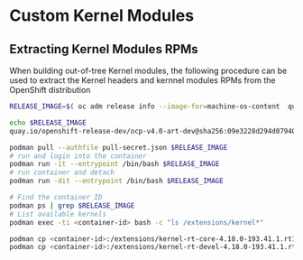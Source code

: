 # Custom Kernel Modules

## Extracting Kernel Modules RPMs

When building out-of-tree Kernel modules, the following procedure can be used to extract the Kernel headers and kernnel modules RPMs from the OpenShift distribution

```bash
RELEASE_IMAGE=$( oc adm release info --image-for=machine-os-content  quay.io/openshift-release-dev/ocp-release:4.6.16-x86_64 )

echo $RELEASE_IMAGE
quay.io/openshift-release-dev/ocp-v4.0-art-dev@sha256:09e3228d294d07940efebc06301179cf376f50ca16efe21ba0e343ab12ffa131

podman pull --authfile pull-secret.json $RELEASE_IMAGE
# run and login into the container
podman run -it --entrypoint /bin/bash $RELEASE_IMAGE
# run container and detach
podman run -dit --entrypoint /bin/bash $RELEASE_IMAGE

# Find the container ID
podman ps | grep $RELEASE_IMAGE
# List available kernels 
podman exec -ti <container-id> bash -c "ls /extensions/kernel*"

podman cp <container-id>:/extensions/kernel-rt-core-4.18.0-193.41.1.rt13.91.el8_2.x86_64.rpm   .
podman cp <container-id>:/extensions/kernel-rt-devel-4.18.0-193.41.1.rt13.91.el8_2.x86_64.rpm  .
```

